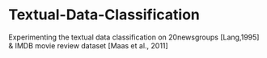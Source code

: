 # Textual-Data-Classification
Experimenting the textual data classification on 20newsgroups [Lang,1995] &amp; IMDB movie review dataset [Maas et al., 2011]
